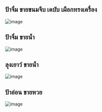 ## ป้าจิ๋ม ขายขนมจีบ เคบับ เผือกทรงเครื่อง
![image](https://github.com/tonpee/2566-INT100-G1-03-SPONGEBOYTEAM/assets/142304928/174268fd-c2c8-40e7-9e5d-a72929c5ce42)

## ป้าจิ๋ม ขายน้ำ
![image](https://github.com/tonpee/2566-INT100-G1-03-SPONGEBOYTEAM/assets/142304928/f1887eed-9ce9-4c77-ba4d-702f4966a730)

## ลุงเยาว์ ขายน้ำ
![image](https://github.com/tonpee/2566-INT100-G1-03-SPONGEBOYTEAM/assets/142304928/ad339e9b-a8f9-43c2-aa2f-b0efdb78874a)

## ป้าอ่อน ขายหวย
![image](https://github.com/tonpee/2566-INT100-G1-03-SPONGEBOYTEAM/assets/142304928/4e6dd04b-c84e-46ed-870d-fd0bd0661342)
